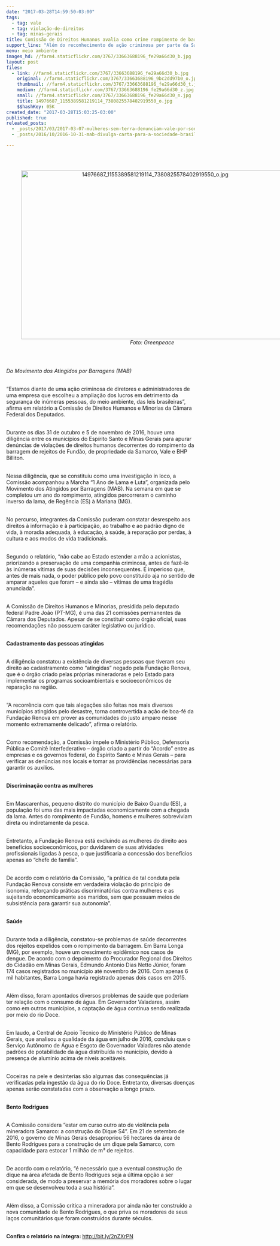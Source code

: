 ```yaml
---
date: "2017-03-28T14:59:50-03:00"
tags:
  - tag: vale
  - tag: violação-de-direitos
  - tag: minas-gerais
title: Comissão de Direitos Humanos avalia como crime rompimento de barragem em MG
support_line: "Além do reconhecimento de ação criminosa por parte da Samarco (Vale/BHP), Comissão da Câmara dos Deputados verificou diversas violações de direitos humanos ao longo da bacia do rio Doce."
menu: meio ambiente
images_hd: //farm4.staticflickr.com/3767/33663688196_fe29a66d30_b.jpg
layout: post
files:
  - link: //farm4.staticflickr.com/3767/33663688196_fe29a66d30_b.jpg
    original: //farm4.staticflickr.com/3767/33663688196_9bc2dd97b0_o.jpg
    thumbnail: //farm4.staticflickr.com/3767/33663688196_fe29a66d30_t.jpg
    medium: //farm4.staticflickr.com/3767/33663688196_fe29a66d30_z.jpg
    small: //farm4.staticflickr.com/3767/33663688196_fe29a66d30_n.jpg
    title: 14976687_1155389581219114_7380825578402919550_o.jpg
    $$hashKey: 05K
created_date: "2017-03-28T15:03:25-03:00"
published: true
releated_posts:
  - _posts/2017/03/2017-03-07-mulheres-sem-terra-denunciam-vale-por-sonegar-contribuicao-ao-inss.md
  - _posts/2016/10/2016-10-31-mab-divulga-carta-para-a-sociedade-brasileira-e-internacional-sobre-mariana.md

---
```

<p>&nbsp;</p>

<div style="text-align:center">
<figure class="image" style="display:inline-block"><img alt="14976687_1155389581219114_7380825578402919550_o.jpg" height="450" src="//farm4.staticflickr.com/3767/33663688196_fe29a66d30_b.jpg" width="700" />
<figcaption><em>Foto: Greenpeace</em></figcaption>
</figure>
</div>

<p>&nbsp;</p>

<p><em>Do Movimento dos Atingidos por Barragens (MAB)</em></p>

<p><br />
&ldquo;Estamos diante de uma a&ccedil;&atilde;o criminosa de diretores e administradores de uma empresa que escolheu a amplia&ccedil;&atilde;o dos lucros em detrimento da seguran&ccedil;a de in&uacute;meras pessoas, do meio ambiente, das leis brasileiras&rdquo;, afirma em relat&oacute;rio a Comiss&atilde;o de Direitos Humanos e Minorias da C&acirc;mara Federal dos Deputados.</p>

<p><br />
Durante os dias 31 de outubro e 5 de novembro de 2016, houve uma dilig&ecirc;ncia entre os munic&iacute;pios do Esp&iacute;rito Santo e Minas Gerais para apurar den&uacute;ncias de viola&ccedil;&otilde;es de direitos humanos decorrentes do rompimento da barragem de rejeitos de Fund&atilde;o, de propriedade da Samarco, Vale e BHP Billiton.</p>

<p><br />
Nessa dilig&ecirc;ncia, que se constituiu como uma investiga&ccedil;&atilde;o in loco, a Comiss&atilde;o acompanhou a Marcha &ldquo;1 Ano de Lama e Luta&rdquo;, organizada pelo Movimento dos Atingidos por Barragens (MAB). Na semana em que se completou um ano do rompimento, atingidos percorreram o caminho inverso da lama, de Reg&ecirc;ncia (ES) &agrave; Mariana (MG).</p>

<p><br />
No percurso, integrantes da Comiss&atilde;o puderam constatar desrespeito aos direitos &agrave; informa&ccedil;&atilde;o e &agrave; participa&ccedil;&atilde;o, ao trabalho e ao padr&atilde;o digno de vida, &agrave; moradia adequada, &agrave; educa&ccedil;&atilde;o, &agrave; sa&uacute;de, &agrave; repara&ccedil;&atilde;o por perdas, &agrave; cultura e aos modos de vida tradicionais.</p>

<p><br />
Segundo o relat&oacute;rio, &ldquo;n&atilde;o cabe ao Estado estender a m&atilde;o a acionistas, priorizando a preserva&ccedil;&atilde;o de uma companhia criminosa, antes de faz&ecirc;-lo &agrave;s in&uacute;meras v&iacute;timas de suas decis&otilde;es inconsequentes. &Eacute; imperioso que, antes de mais nada, o poder p&uacute;blico pelo povo constitu&iacute;do aja no sentido de amparar aqueles que foram &ndash; e ainda s&atilde;o &ndash; v&iacute;timas de uma trag&eacute;dia anunciada&rdquo;.</p>

<p><br />
A Comiss&atilde;o de Direitos Humanos e Minorias, presidida pelo deputado federal Padre Jo&atilde;o (PT-MG), &eacute; uma das 21 comiss&otilde;es permanentes da C&acirc;mara dos Deputados. Apesar de se constituir como &oacute;rg&atilde;o oficial, suas recomenda&ccedil;&otilde;es n&atilde;o possuem car&aacute;ter legislativo ou jur&iacute;dico.</p>

<p><br />
<strong>Cadastramento das pessoas atingidas</strong></p>

<p><br />
A dilig&ecirc;ncia constatou a exist&ecirc;ncia de diversas pessoas que tiveram seu direito ao cadastramento como &ldquo;atingidas&rdquo; negado pela Funda&ccedil;&atilde;o Renova, que &eacute; o &oacute;rg&atilde;o criado pelas pr&oacute;prias mineradoras e pelo Estado para implementar os programas socioambientais e socioecon&ocirc;micos de repara&ccedil;&atilde;o na regi&atilde;o.</p>

<p><br />
&ldquo;A recorr&ecirc;ncia com que tais alega&ccedil;&otilde;es s&atilde;o feitas nos mais diversos munic&iacute;pios atingidos pelo desastre, torna controvertida a a&ccedil;&atilde;o de boa-f&eacute; da Funda&ccedil;&atilde;o Renova em prover as comunidades do justo amparo nesse momento extremamente delicado&rdquo;, afirma o relat&oacute;rio.</p>

<p><br />
Como recomenda&ccedil;&atilde;o, a Comiss&atilde;o impele o Minist&eacute;rio P&uacute;blico, Defensoria P&uacute;blica e Comit&ecirc; Interfederativo &ndash; &oacute;rg&atilde;o criado a partir do &ldquo;Acordo&rdquo; entre as empresas e os governos federal, do Esp&iacute;rito Santo e Minas Gerais &ndash; para verificar as den&uacute;ncias nos locais e tomar as provid&ecirc;ncias necess&aacute;rias para garantir os aux&iacute;lios.</p>

<p><br />
<strong>Discrimina&ccedil;&atilde;o contra as mulheres</strong></p>

<p><br />
Em Mascarenhas, pequeno distrito do munic&iacute;pio de Baixo Guandu (ES), a popula&ccedil;&atilde;o foi uma das mais impactadas economicamente com a chegada da lama. Antes do rompimento de Fund&atilde;o, homens e mulheres sobreviviam direta ou indiretamente da pesca.</p>

<p><br />
Entretanto, a Funda&ccedil;&atilde;o Renova est&aacute; excluindo as mulheres do direito aos benef&iacute;cios socioecon&ocirc;micos, por duvidarem de suas atividades profissionais ligadas &agrave; pesca, o que justificaria a concess&atilde;o dos benef&iacute;cios apenas ao &ldquo;chefe de fam&iacute;lia&rdquo;.</p>

<p><br />
De acordo com o relat&oacute;rio da Comiss&atilde;o, &ldquo;a pr&aacute;tica de tal conduta pela Funda&ccedil;&atilde;o Renova consiste em verdadeira viola&ccedil;&atilde;o do princ&iacute;pio de isonomia, refor&ccedil;ando pr&aacute;ticas discriminat&oacute;rias contra mulheres e as sujeitando economicamente aos maridos, sem que possuam meios de subsist&ecirc;ncia para garantir sua autonomia&rdquo;.</p>

<p><br />
<strong>Sa&uacute;de&nbsp;</strong></p>

<p><br />
Durante toda a dilig&ecirc;ncia, constatou-se problemas de sa&uacute;de decorrentes dos rejeitos expelidos com o rompimento da barragem. Em Barra Longa (MG), por exemplo, houve um crescimento epid&ecirc;mico nos casos de dengue. De acordo com o depoimento do Procurador Regional dos Direitos do Cidad&atilde;o em Minas Gerais, Edmundo Antonio Dias Netto J&uacute;nior, foram 174 casos registrados no munic&iacute;pio at&eacute; novembro de 2016. Com apenas 6 mil habitantes, Barra Longa havia registrado apenas dois casos em 2015.</p>

<p><br />
Al&eacute;m disso, foram apontados diversos problemas de sa&uacute;de que poderiam ter rela&ccedil;&atilde;o com o consumo de &aacute;gua. Em Governador Valadares, assim como em outros munic&iacute;pios, a capta&ccedil;&atilde;o de &aacute;gua continua sendo realizada por meio do rio Doce.</p>

<p><br />
Em laudo, a Central de Apoio T&eacute;cnico do Minist&eacute;rio P&uacute;blico de Minas Gerais, que analisou a qualidade da &aacute;gua em julho de 2016, concluiu que o Servi&ccedil;o Aut&ocirc;nomo de &Aacute;gua e Esgoto de Governador Valadares n&atilde;o atende padr&otilde;es de potabilidade da &aacute;gua distribu&iacute;da no munic&iacute;pio, devido &agrave; presen&ccedil;a de alum&iacute;nio acima de n&iacute;veis aceit&aacute;veis.</p>

<p><br />
Coceiras na pele e desinterias s&atilde;o algumas das consequ&ecirc;ncias j&aacute; verificadas pela ingest&atilde;o da &aacute;gua do rio Doce. Entretanto, diversas doen&ccedil;as apenas ser&atilde;o constatadas com a observa&ccedil;&atilde;o a longo prazo.</p>

<p><br />
<strong>Bento Rodrigues</strong></p>

<p><br />
A Comiss&atilde;o considera &ldquo;estar em curso outro ato de viol&ecirc;ncia pela mineradora Samarco: a constru&ccedil;&atilde;o do Dique S4&rdquo;. Em 21 de setembro de 2016, o governo de Minas Gerais desapropriou 56 hectares da &aacute;rea de Bento Rodrigues para a constru&ccedil;&atilde;o de um dique pela Samarco, com capacidade para estocar 1 milh&atilde;o de m&sup3; de rejeitos.</p>

<p><br />
De acordo com o relat&oacute;rio, &ldquo;&eacute; necess&aacute;rio que a eventual constru&ccedil;&atilde;o de dique na &aacute;rea afetada de Bento Rodrigues seja a &uacute;ltima op&ccedil;&atilde;o a ser considerada, de modo a preservar a mem&oacute;ria dos moradores sobre o lugar em que se desenvolveu toda a sua hist&oacute;ria&rdquo;.</p>

<p><br />
Al&eacute;m disso, a Comiss&atilde;o critica a mineradora por ainda n&atilde;o ter constru&iacute;do a nova comunidade de Bento Rodrigues, o que priva os moradores de seus la&ccedil;os comunit&aacute;rios que foram constru&iacute;dos durante s&eacute;culos.</p>

<p><br />
<strong>Confira o relat&oacute;rio na &iacute;ntegra: </strong><a href="http://bit.ly/2nZXrPN">http://bit.ly/2nZXrPN</a></p>

